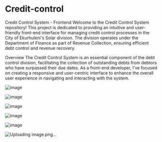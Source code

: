 # Credit-control

Credit Control System - Frontend
Welcome to the Credit Control System repository! This project is dedicated to providing an intuitive and user-friendly front-end interface for managing credit control processes in the City of Ekurhuleni's Solar division. The division operates under the Department of Finance as part of Revenue Collection, ensuring efficient debt control and revenue recovery.

Overview
The Credit Control System is an essential component of the debt control division, facilitating the collection of outstanding debts from debtors who have surpassed their due dates. As a front-end developer, I've focused on creating a responsive and user-centric interface to enhance the overall user experience in navigating and interacting with the system.


![image]([293876405-e14e6bf3-fce0-4b65-a16c-6b3b0d8b240b.png](https://github.com/MrMoneyDeveloper/Credit-control/blob/master/293876405-e14e6bf3-fce0-4b65-a16c-6b3b0d8b240b.png))


![image](https://github.com/naadz03/Credit-control/assets/129620450/91975aaf-30ad-423c-87dc-df29797616e4)


![image](https://github.com/naadz03/Credit-control/assets/129620450/7813cbab-383a-4439-bbab-f7652cd345c2)


![image](https://github.com/naadz03/Credit-control/assets/129620450/3ab63674-1f57-4632-93ac-6500ac12e297)

![image](https://github.com/naadz03/Credit-control/assets/129620450/280477af-1e1e-459b-9179-6dba961f6995)

![Uploading image.png…]()




